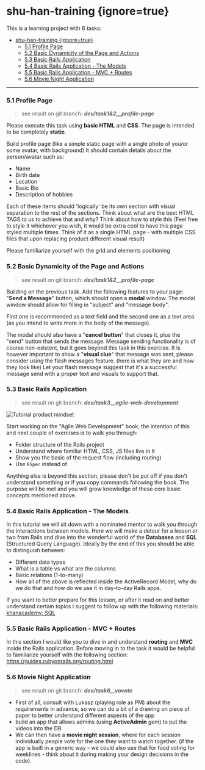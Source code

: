 # shu-han-training {ignore=true}

This is a learning project with 6 tasks:
<!-- @import "[TOC]" {cmd="toc" depthFrom=1 depthTo=6 orderedList=false} -->

<!-- code_chunk_output -->

- [shu-han-training {ignore=true}](#shu-han-training-ignoretrue)
    - [5.1 Profile Page](#51-profile-page)
    - [5.2 Basic Dynamicity of the Page and Actions](#52-basic-dynamicity-of-the-page-and-actions)
    - [5.3 Basic Rails Application](#53-basic-rails-application)
    - [5.4 Basic Rails Application - The Models](#54-basic-rails-application---the-models)
    - [5.5 Basic Rails Application - MVC + Routes](#55-basic-rails-application---mvc--routes)
    - [5.6 Movie Night Application](#56-movie-night-application)

<!-- /code_chunk_output -->
---
### 5.1 Profile Page
> see result on git branch: _**dev/task1&2\_\_profile-page**_

Please execute this task using **basic HTML** and **CSS**. The page is intended to be completely **static**.

Build profile page (like a simple static page with a single photo of you/or some avatar, with background) It should contain details about the person/avatar such as:

- Name
- Birth date
- Location
- Basic Bio
- Description of hobbies

Each of these items should 'logically' be its own section with visual separation to the rest of the sections. Think about what are the best HTML TAGS to us to achieve that and why?
Think about how to style this (Feel free to style it whichever you wish, it would be extra cool to have this page styled multiple times. Think of it as a single HTML page - with multiple CSS files that upon replacing product different visual result)

Please familiarize yourself with the grid and elements positioning

### 5.2 Basic Dynamicity of the Page and Actions

> see result on git branch: _**dev/task1&2\_\_profile-page**_

Building on the previous task. Add the following features to your page:
"**Send a Message**" button, which should open a **modal** window. The modal window should allow for filling in "subject" and "message body".

First one is recommended as a text field and the second one as a text area (as you intend to write more in the body of the message).

The modal should also have a "**cancel button**" that closes it, plus the "send" button that sends the message. Message sending functionality is of course non-existent, but it goes beyond this task in this exercise. It is however important to show a "**visual clue**" that message was sent, please consider using the flash messages feature. (here is what they are and how they look like) Let your flash message suggest that it's a successful message send with a proper text and visuals to support that.

### 5.3 Basic Rails Application

> see result on git branch: _**dev/task3\_\_agile-web-development**_

![Tutorial product mindset](https://i.imgur.com/SpdCg86.png)

Start working on the "Agile Web Development" book, the intention of this and next couple of exercises is to walk you through:

- Folder structure of the Rails project
- Understand where familiar HTML, CSS, JS files live in it
- Show you the basic of the request flow (including routing)
- Use `RSpec` instead of 

Anything else is beyond this section, please don't be put off if you don't understand something or if you copy commands following the book. The purpose will be met and you will grow knowledge of these core basic concepts mentioned above.

### 5.4 Basic Rails Application - The Models

In this tutorial we will sit down with a nominated mentor to walk you through the interactions between models. Here we will make a detour for a lesson or two from Rails and dive into the wonderful world of the **Databases** and **SQL** (Structured Query Language). Ideally by the end of this you should be able to distinguish between:

- Different data types
- What is a table vs what are the columns
- Basic relations (1-to-many)
- How all of the above is reflected inside the ActiveRecord Model, why do we do that and how do we use it in day-to-day Rails apps.

If you want to better prepare for this lesson, or after it read on and better understand certain topics I suggest to follow up with the following materials:
[khanacademy: SQL](https://www.khanacademy.org/computing/computer-programming/sql)

### 5.5 Basic Rails Application - MVC + Routes

In this section I would like you to dive in and understand **routing** and **MVC** inside the Rails application. Before moving in to the task it would be helpful to familiarize yourself with the following section: https://guides.rubyonrails.org/routing.html

### 5.6 Movie Night Application
> see result on git branch: _**dev/task6\_\_vovote**_

- First of all, consult with Lukasz (playing role as PM) about the requirements in advance, so we can do a bit of a drawing on piece of paper to better understand different aspects of the app
- build an app that allows admins (using **ActiveAdmin** gem) to put the videos into the DB
- We can then have a **movie night session**, where for each session individually people vote for the one they want to watch together. (if the app is built in a generic way - we could also use that for food voting for weeklines - think about it during making your design decisions in the code).
